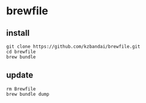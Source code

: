 # brewfile

## install
```
git clone https://github.com/kzbandai/brewfile.git
cd brewfile
brew bundle
```

## update
```
rm Brewfile
brew bundle dump
```
